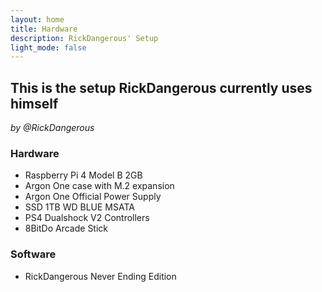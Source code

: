 ```yaml
---
layout: home
title: Hardware
description: RickDangerous' Setup
light_mode: false
---
```


## This is the setup RickDangerous currently uses himself
_by @RickDangerous_

### Hardware

- Raspberry Pi 4 Model B 2GB
- Argon One case with M.2 expansion
- Argon One Official Power Supply
- SSD 1TB WD BLUE MSATA
- PS4 Dualshock V2 Controllers
- 8BitDo Arcade Stick

### Software

- RickDangerous Never Ending Edition
